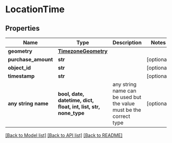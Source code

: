 # LocationTime


## Properties
Name | Type | Description | Notes
------------ | ------------- | ------------- | -------------
**geometry** | [**TimezoneGeometry**](TimezoneGeometry.md) |  | 
**purchase_amount** | **str** |  | [optional] 
**object_id** | **str** |  | [optional] 
**timestamp** | **str** |  | [optional] 
**any string name** | **bool, date, datetime, dict, float, int, list, str, none_type** | any string name can be used but the value must be the correct type | [optional]

[[Back to Model list]](../README.md#documentation-for-models) [[Back to API list]](../README.md#documentation-for-api-endpoints) [[Back to README]](../README.md)


